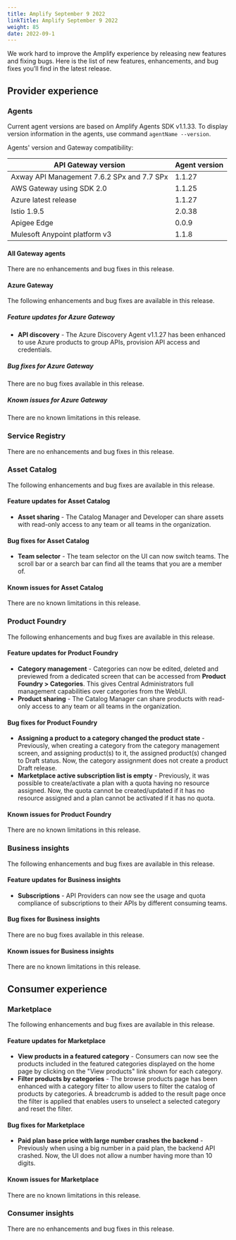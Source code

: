 ```yaml
---
title: Amplify September 9 2022
linkTitle: Amplify September 9 2022
weight: 85
date: 2022-09-1
---
```

We work hard to improve the Amplify experience by releasing new features and fixing bugs. Here is the list of new features, enhancements, and bug fixes you’ll find in the latest release.

## Provider experience

### Agents

Current agent versions are based on Amplify Agents SDK v1.1.33. To display version information in the agents, use command `agentName --version`.

Agents' version and Gateway compatibility:

| API Gateway version                        | Agent version|
|--------------------------------------------|--------------|
| Axway API Management 7.6.2 SPx and 7.7 SPx | 1.1.27       |
| AWS Gateway using SDK 2.0                  | 1.1.25       |
| Azure latest release                       | 1.1.27       |
| Istio 1.9.5                                | 2.0.38       |
| Apigee Edge                                | 0.0.9        |
| Mulesoft Anypoint platform v3              | 1.1.8        |

#### All Gateway agents

There are no enhancements and bug fixes in this release.

#### Azure Gateway

The following enhancements and bug fixes are available in this release.

##### Feature updates for Azure Gateway

* **API discovery** - The Azure Discovery Agent v1.1.27 has been enhanced to use Azure products to group APIs, provision API access and credentials.

##### Bug fixes for Azure Gateway

There are no bug fixes available in this release.

##### Known issues for Azure Gateway

There are no known limitations in this release.

### Service Registry

There are no enhancements and bug fixes in this release.

### Asset Catalog

The following enhancements and bug fixes are available in this release.

#### Feature updates for Asset Catalog

* **Asset sharing** - The Catalog Manager and Developer can share assets with read-only access to any team or all teams in the organization.

#### Bug fixes for Asset Catalog

* **Team selector** - The team selector on the UI can now switch teams. The scroll bar or a search bar can find all the teams that you are a member of.

#### Known issues for Asset Catalog

There are no known limitations in this release.

### Product Foundry

The following enhancements and bug fixes are available in this release.

#### Feature updates for Product Foundry

* **Category management** - Categories can now be edited, deleted and previewed from a dedicated screen that can be accessed from **Product Foundry > Categories**. This gives Central Administrators full management capabilities over categories from the WebUI.
* **Product sharing** - The Catalog Manager can share products with read-only access to any team or all teams in the organization.

#### Bug fixes for Product Foundry

* **Assigning a product to a category changed the product state** - Previously, when creating a category from the category management screen, and assigning product(s) to it, the assigned product(s) changed to Draft status. Now, the category assignment does not create a product Draft release.
* **Marketplace active subscription list is empty** - Previously, it was possible to create/activate a plan with a quota having no resource assigned. Now, the quota cannot be created/updated if it has no resource assigned and a plan cannot be activated if it has no quota.

#### Known issues for Product Foundry

There are no known limitations in this release.

### Business insights

The following enhancements and bug fixes are available in this release.

#### Feature updates for Business insights

* **Subscriptions** - API Providers can now see the usage and quota compliance of subscriptions to their APIs by different consuming teams.

#### Bug fixes for Business insights

There are no bug fixes available in this release.

#### Known issues for Business insights

There are no known limitations in this release.

## Consumer experience

### Marketplace

The following enhancements and bug fixes are available in this release.

#### Feature updates for Marketplace

* **View products in a featured category** - Consumers can now see the products included in the featured categories displayed on the home page by clicking on the "View products" link shown for each category.
* **Filter products by categories** - The browse products page has been enhanced with a category filter to allow users to filter the catalog of products by categories. A breadcrumb is added to the result page once the filter is applied that enables users to unselect a selected category and reset the filter.

#### Bug fixes for Marketplace

* **Paid plan base price with large number crashes the backend** - Previously when using a big number in a paid plan, the backend API crashed. Now, the UI does not allow a number having more than 10 digits.

#### Known issues for Marketplace

There are no known limitations in this release.

### Consumer insights

There are no enhancements and bug fixes in this release.
